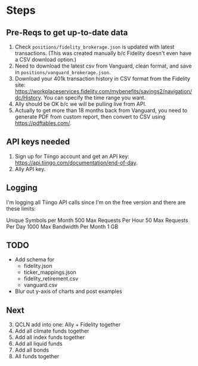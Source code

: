 # Steps

## Pre-Reqs to get up-to-date data
1. Check `positions/fidelity_brokerage.json` is updated with latest transactions. (This was created manually b/c Fidelity doesn't even have a CSV download option.)
2. Need to download the latest csv from Vanguard, clean format, and save in `positions/vanguard_brokerage.json`.
3. Download your 401k transaction history in CSV format from the Fidelity site: https://workplaceservices.fidelity.com/mybenefits/savings2/navigation/dc/History. You can specify the time range you want.
4. Ally should be OK b/c we will be pulling live from API. 
5. Actually to get more than 18 months back from Vanguard, you need to generate PDF from custom report, then convert to CSV using https://pdftables.com/. 


## API keys needed

1. Sign up for Tiingo account and get an API key: https://api.tiingo.com/documentation/end-of-day.
2. Ally API key.

## Logging 
I'm logging all Tiingo API calls since I'm on the free version and there are these limits:

Unique Symbols per Month 500
Max Requests Per Hour 50
Max Requests Per Day 1000
Max Bandwidth Per Month 1 GB

## TODO
* Add schema for
  * fidelity.json
  * ticker_mappings.json
  * fidelity_retirement.csv
  * vanguard.csv
* Blur out y-axis of charts and post examples

## Next
3. QCLN add into one: Ally + Fidelity together
4. Add all climate funds together
5. Add all index funds together
6. Add all liquid funds
7. Add all bonds
8. All funds together